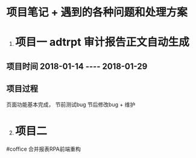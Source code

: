 项目笔记 + 遇到的各种问题和处理方案
=================================


1. # 项目一  adtrpt  审计报告正文自动生成

## 项目时间 2018-01-14  ----   2018-01-29

## 项目过程
页面功能基本完成， 节前测试bug  节后修改bug + 维护

###


2. # 项目二  
 #coffice  合并报表RPA前端重构